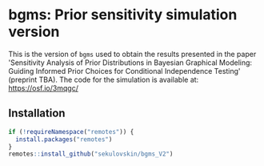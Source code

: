 # bgms: Prior sensitivity simulation version 

This is the version of `bgms` used to obtain the results presented in the paper 'Sensitivity Analysis of Prior Distributions in Bayesian Graphical Modeling: Guiding Informed Prior Choices for Conditional Independence Testing' (preprint TBA). The code for the simulation is available at: https://osf.io/3mqgc/

## Installation
``` r
if (!requireNamespace("remotes")) { 
  install.packages("remotes")   
}   
remotes::install_github("sekulovskin/bgms_V2")
```
